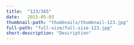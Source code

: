 ```yaml
---
title:  "123/365"
date:   2015-05-03
thumbnail-path: "thumbnails/thumbnail-123.jpg"
full-path: "full-size/full-size-123.jpg"
short-description: "Description"
---
```

